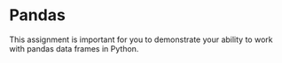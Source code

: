 # Pandas
This assignment is important for you to demonstrate your ability to work with pandas data frames in Python.
